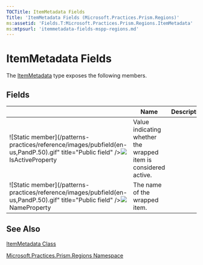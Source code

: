 ```yaml
---
TOCTitle: ItemMetadata Fields
Title: 'ItemMetadata Fields (Microsoft.Practices.Prism.Regions)'
ms:assetid: 'Fields.T:Microsoft.Practices.Prism.Regions.ItemMetadata'
ms:mtpsurl: 'itemmetadata-fields-mspp-regions.md'
---
```



# ItemMetadata Fields

The [ItemMetadata](/patterns-practices/reference/itemmetadata-class-mspp-regions) type exposes the following members.

## Fields


<table>

<thead>
<tr class="header">
<th> </th>
<th>Name</th>
<th>Description</th>
</tr>
</thead>
<tbody>
<tr class="odd">
<td>![Static member](/patterns-practices/reference/images/pubfield(en-us,PandP.50).gif" title="Public field" /><img src="https://msdn.microsoft.com/en-us/Gg430953.static.gif)</td>
<td><a href="/patterns-practices/reference/itemmetadata-isactiveproperty-field-mspp-regions">IsActiveProperty</a></td>
<td><div class="summary">
Value indicating whether the wrapped item is considered active.
</div></td>
</tr>
<tr class="even">
<td>![Static member](/patterns-practices/reference/images/pubfield(en-us,PandP.50).gif" title="Public field" /><img src="https://msdn.microsoft.com/en-us/Gg430953.static.gif)</td>
<td><a href="/patterns-practices/reference/itemmetadata-nameproperty-field-mspp-regions">NameProperty</a></td>
<td><div class="summary">
The name of the wrapped item.
</div></td>
</tr>
</tbody>
</table>

## See Also

[ItemMetadata Class](/patterns-practices/reference/itemmetadata-class-mspp-regions)

[Microsoft.Practices.Prism.Regions Namespace](/patterns-practices/reference/mspp-regions-namespace)
